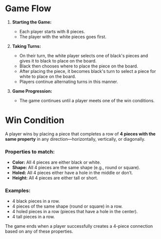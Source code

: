 # Game Flow

1. **Starting the Game:**
   - Each player starts with 8 pieces.
   - The player with the white pieces goes first.

2. **Taking Turns:**
   - On their turn, the white player selects one of black's pieces and gives it to black to place on the board.
   - Black then chooses where to place the piece on the board.
   - After placing the piece, it becomes black's turn to select a piece for white to place on the board.
   - Players continue alternating turns in this manner.

3. **Game Progression:**
   - The game continues until a player meets one of the win conditions.

# Win Condition

A player wins by placing a piece that completes a row of **4 pieces with the same property** in any direction—horizontally, vertically, or diagonally.

### Properties to match:
- **Color:** All 4 pieces are either black or white.
- **Shape:** All 4 pieces are the same shape (e.g., round or square).
- **Holed:** All 4 pieces either have a hole in the middle or don’t.
- **Height:** All 4 pieces are either tall or short.

### Examples:
- 4 black pieces in a row.
- 4 pieces of the same shape (round or square) in a row.
- 4 holed pieces in a row (pieces that have a hole in the center).
- 4 tall pieces in a row.

The game ends when a player successfully creates a 4-piece connection based on any of these properties.

